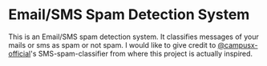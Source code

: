 # Email/SMS Spam Detection System

This is an Email/SMS spam detection system. It classifies messages of your mails or sms as spam or not spam. 
I would like to give credit to [@campusx-official](https://github.com/campusx-official)'s SMS-spam-classifier from where this project is actually inspired.

